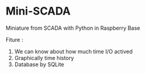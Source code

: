 # Mini-SCADA
Miniature from SCADA with Python in Raspberry Base


Fiture :
  1. We can know about how much time I/O actived
  2. Graphically time history
  3. Database by SQLite
  
